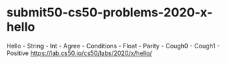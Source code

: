 # submit50-cs50-problems-2020-x-hello
Hello - String - Int - Agree - Conditions - Float - Parity - Cough0 - Cough1 - Positive
https://lab.cs50.io/cs50/labs/2020/x/hello/
